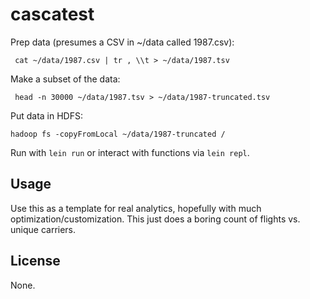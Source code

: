 # cascatest

Prep data (presumes a CSV in ~/data called 1987.csv):

     cat ~/data/1987.csv | tr , \\t > ~/data/1987.tsv

Make a subset of the data:

     head -n 30000 ~/data/1987.tsv > ~/data/1987-truncated.tsv

Put data in HDFS:

    hadoop fs -copyFromLocal ~/data/1987-truncated /

Run with `lein run` or interact with functions via `lein repl`.

## Usage

Use this as a template for real analytics, hopefully with much
optimization/customization.  This just does a boring count of flights
vs. unique carriers.

## License

None.
